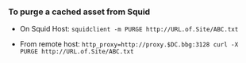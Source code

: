 ### To purge a cached asset from Squid

- On Squid Host:
`squidclient -m PURGE http://URL.of.Site/ABC.txt`

- From remote host:
`http_proxy=http://proxy.$DC.bbg:3128 curl -X PURGE http://URL.of.Site/ABC.txt`
